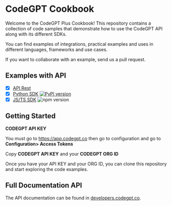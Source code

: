 # CodeGPT Cookbook

Welcome to the CodeGPT Plus Cookbook! 
This repository contains a collection of code samples that demonstrate how to use the CodeGPT API along with its different SDKs.

You can find examples of integrations, practical examples and uses in different languages, frameworks and use cases.

If you want to collaborate with an example, send us a pull request.

## Examples with API
 - [x]  [API Rest](https://developers.codegpt.co)
 - [x]  [Python SDK](https://pypi.org/project/judini/) [![PyPI version](https://img.shields.io/pypi/v/judini.svg)](https://pypi.org/project/judini/)
 - [x]  [JS/TS SDK](https://www.npmjs.com/package/judini) ![npm version](https://img.shields.io/npm/v/judini)

## Getting Started

**CODEGPT API KEY**  

You must go to https://app.codegpt.co then go to configuration and go to **Configuration> Access Tokens**

Copy **CODEGPT API KEY** and your **CODEGPT ORG ID**

Once you have your API KEY and your ORG ID, you can clone this repository and start exploring the code examples.

## Full Documentation API
The API documentation can be found in [developers.codegpt.co](https://developers.codegpt.co).
